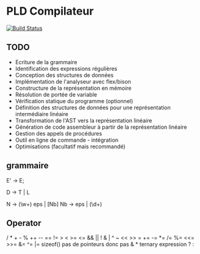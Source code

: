 # PLD Compilateur

[![Build Status](https://travis-ci.org/NotYet-Hexa/PLD-Comp.svg?branch=master)](https://travis-ci.org/NotYet-Hexa/PLD-Comp)

## TODO

- Ecriture de la grammaire
- Identification des expressions régulières
- Conception des structures de données
- Implémentation de l'analyseur avec flex/bison
- Constructure de la représentation en mémoire
- Résolution de portée de variable
- Vérification statique du programme (optionnel)
- Définition des structures de données pour une représentation intermédiaire linéaire
- Transformation de l'AST vers la représentation linéaire
- Génération de code assembleur à partir de la représentation linéaire
- Gestion des appels de procédures
- Outil en ligne de commande - intégration
- Optimisations (facultatif mais recommandé)

## grammaire

E' → E;

D → T | L

N → (\w+) eps | [Nb]
Nb → eps | (\d+)


## Operator

/ * + - % ++ -- 
== != > < >= <= 
&& || !
& | ^ ~ << >>
= += -= *= /= %= <<= >>= &= ^= |=
sizeof()  pas de pointeurs donc pas & * 
ternary expression ? :
